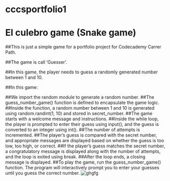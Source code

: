 # cccsportfolio1
# El culebro game (Snake game)
##This is just a simple game for a portfolio project for Codecademy Carrer Path.

##The game is call ‘Guesser’.

##In this game, the player needs to guess a randomly generated number between 1 and 10.

##In this game:

##We import the random module to generate a random number.
##The guess_number_game() function is defined to encapsulate the game logic.
##Inside the function, a random number between 1 and 10 is generated using random.randint(1, 10) and stored in secret_number.
##The game starts with a welcome message and instructions.
##Inside the while loop, the player is prompted to enter their guess using input(), and the guess is converted to an integer using int().
##The number of attempts is incremented.
##The player’s guess is compared with the secret number, and appropriate messages are displayed based on whether the guess is too low, too high, or correct.
##If the player’s guess matches the secret number, a congratulatory message is displayed along with the number of attempts, and the loop is exited using break.
##After the loop ends, a closing message is displayed.
##To play the game, run the guess_number_game() function. The program will interactively prompt you to enter your guesses until you guess the correct number.
![ghgfg](https://github.com/joelomar/cccsportfolio1/assets/7598467/f52c9760-e030-45f3-9d10-9a5da364af6f)
